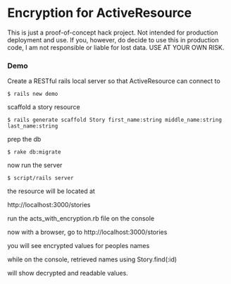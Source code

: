 Encryption for ActiveResource
====================================================

This is just a proof-of-concept hack project.
Not intended for production deployment and use.
If you, however, do decide to use this in production code,
I am not responsible or liable for lost data.
USE AT YOUR OWN RISK.

### Demo

Create a RESTful rails local server so that ActiveResource can connect to 

`$ rails new demo`

scaffold a story resource

`$ rails generate scaffold Story first_name:string middle_name:string last_name:string`

prep the db

`$ rake db:migrate`

now run the server

`$ script/rails server`

the resource will be located at
 
http://localhost:3000/stories

run the acts_with_encryption.rb file on the console

now with a browser, go to http://localhost:3000/stories

you will see encrypted values for peoples names

while on the console, retrieved names using Story.find(:id)

will show decrypted and readable values. 